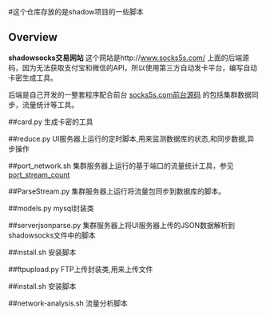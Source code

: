 #这个仓库存放的是shadow项目的一些脚本

## Overview

**shadowsocks交易网站** 这个网站是http://www.socks5s.com/ 上面的后端源码，因为无法获取支付宝和微信的API，所以使用第三方自动发卡平台，编写自动卡密生成工具。

后端是自己开发的一整套程序配合前台 <a href="https://github.com/fengxuangit/socks5s.com">socks5s.com前台源码</a>  的包括集群数据同步，流量统计等工具。





##card.py
生成卡密的工具

##reduce.py
UI服务器上运行的定时脚本,用来监测数据库的状态,和同步数据,异步操作

##port_network.sh
集群服务器上运行的基于端口的流量统计工具，参见 <a href="https://github.com/fengxuangit/port_stream_count">port_stream_count</a>

##ParseStream.py
集群服务器上运行将流量包同步到数据库的脚本。

##models.py
mysql封装类

##serverjsonparse.py
集群服务器上将UI服务器上传的JSON数据解析到shadowsocks文件中的脚本

##install.sh
安装脚本

##ftpupload.py
FTP上传封装类,用来上传文件

##install.sh
安装脚本

##network-analysis.sh
流量分析脚本
